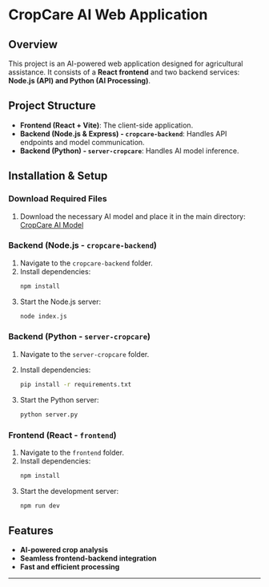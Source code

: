 # CropCare AI Web Application

## Overview
This project is an AI-powered web application designed for agricultural assistance. It consists of a **React frontend** and two backend services: **Node.js (API) and Python (AI Processing)**.

## Project Structure
- **Frontend (React + Vite)**: The client-side application.
- **Backend (Node.js & Express) - `cropcare-backend`**: Handles API endpoints and model communication.
- **Backend (Python) - `server-cropcare`**: Handles AI model inference.

## Installation & Setup

### Download Required Files
1. Download the necessary AI model and place it in the main directory:
   [CropCare AI Model](https://drive.google.com/file/d/1rKh-IElSdHTqax7XdfSdZTn-r8T_qWPf/view?usp=sharing)

### Backend (Node.js - `cropcare-backend`)
1. Navigate to the `cropcare-backend` folder.
2. Install dependencies:
   ```sh
   npm install
   ```
3. Start the Node.js server:
   ```sh
   node index.js
   ```

### Backend (Python - `server-cropcare`)
1. Navigate to the `server-cropcare` folder.
2. Install dependencies:
   ```sh
   pip install -r requirements.txt
   ```

5. Start the Python server:
   ```sh
   python server.py
   ```

### Frontend (React - `frontend`)
1. Navigate to the `frontend` folder.
2. Install dependencies:
   ```sh
   npm install
   ```
3. Start the development server:
   ```sh
   npm run dev
   ```

## Features
- **AI-powered crop analysis**  
- **Seamless frontend-backend integration**  
- **Fast and efficient processing**  

---
